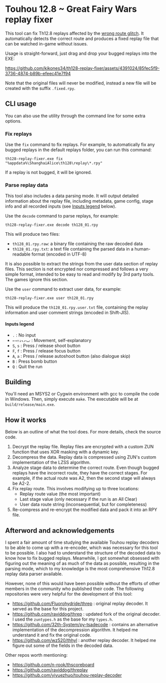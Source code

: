 # Touhou 12.8 ~ Great Fairy Wars replay fixer

This tool can fix Th12.8 replays affected by the [wrong route glitch](https://en.touhouwiki.net/wiki/Great_Fairy_Wars/Gameplay#Glitches). It automatically detects the correct route and produces a fixed replay file that can be watched in-game without issues.

Usage is straight-forward, just drag and drop your bugged replays into the EXE:

https://github.com/kikones34/th128-replay-fixer/assets/4391024/85fec5f9-3736-4874-b89b-efeec41e7f94

Note that the original files will never be modified, instead a new file will be created with the suffix `.fixed.rpy`.

## CLI usage

You can also use the utility through the command line for some extra options.

### Fix replays

Use the `fix` command to fix replays. For example, to automatically fix any bugged replays in the default replays folder, you can run this command:

```batch
th128-replay-fixer.exe fix "%appdata%\ShanghaiAlice\th128\replay\*.rpy"
```

If a replay is not bugged, it will be ignored.

### Parse replay data

This tool also includes a data parsing mode. It will output detailed information about the replay file, including metadata, game config, stage info and all recorded inputs (see [Inputs legend](#inputs-legend) below).

Use the `decode` command to parse replays, for example:

```batch
th128-replay-fixer.exe decode th128_01.rpy
```

This will produce two files:
- `th128_01.rpy.raw`: a binary file containing the raw decoded data
- `th128_01.rpy.txt`: a text file containing the parsed data in a human-readable format (encoded in UTF-8)

It is also possible to extract the strings from the user data section of replay files. This section is not encrypted nor compressed and follows a very simple format, intended to be easy to read and modify by 3rd party tools. The games ignore this section.

Use the `user` command to extract user data, for example:

```batch
th128-replay-fixer.exe user th128_01.rpy
```

This will produce the `th128_01.rpy.user.txt` file, containing the replay information and user comment strings (encoded in Shift-JIS).

#### Inputs legend

- `.` : No input
- `←→↑↓↖↗↘↙` : Movement, self-explanatory
- `S`, `s` : Press / release shoot button
- `F`, `f` : Press / release focus button
- `A`, `a` : Press / release autoshoot button (also dialogue skip)
- `B` : Press bomb button
- `Q` : Quit the run


## Building

You'll need an MSYS2 or Cygwin environment with gcc to compile the code in Windows. Then, simply execute `make`. The executable will be at `build/release/main.exe`.

## How it works

Below is an outline of what the tool does. For more details, check the source code.

1. Decrypt the replay file. Replay files are encrypted with a custom ZUN function that uses XOR masking with a dynamic key.
2. Decompress the data. Replay data is compressed using ZUN's custom implementation of the LZSS algorithm.
3. Analyze stage data to determine the correct route. Even though bugged replays have the incorrect route, they have the correct stages. For example, if the actual route was A2, then the second stage will always be A2-2.
4. Fix replay route. This involves modifying up to three locations:
    - Replay route value (the most important)
    - Last stage value (only necessary if the run is an All Clear)
    - User data route string (inconsequential, but for completeness)
5. Re-compress and re-encrypt the modified data and pack it into an RPY file.

## Afterword and acknowledgements

I spent a fair amount of time studying the available Touhou replay decoders to be able to come up with a re-encoder, which was necessary for this tool to be possible. I also had to understand the structure of the decoded data to know how to fix bugged replays. Meanwhile, I got somewhat obsessed with figuring out the meaning of as much of the data as possible, resulting in the parsing mode, which to my knowledge is the most comprehensive Th12.8 replay data parser available.

However, none of this would have been possible without the efforts of other members in the community who published their code. The following repositories were very helpful for the development of this tool:

- https://github.com/Fluorohydride/threp : original replay decoder. It served as the base for this project.
- https://github.com/raviddog/threp : updated fork of the original decoder. I used the `zuntypes.h` as the base for my `types.h`.
- https://github.com/32th-System/py-tsadecode : contains an alternative implementation of the decompression algorithm. It helped me understand it and fix the original code.
- https://github.com/wz520/thhyl : another replay decoder. It helped me figure out some of the fields in the decoded data.

Other repos worth mentioning:
- https://github.com/n-rook/thscoreboard
- https://github.com/raviddog/threplay
- https://github.com/yiyuezhuo/touhou-replay-decoder

